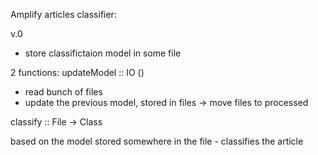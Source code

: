 Amplify articles classifier:

v.0
- store classifictaion model in some file 

2 functions:
 updateModel :: IO ()

- read bunch of files
- update the previous model, stored in files -> move files to processed

classify :: File -> Class

based on the model stored somewhere in the file - classifies the article